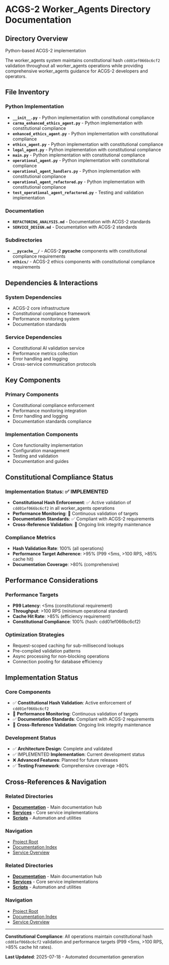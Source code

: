# ACGS-2 Worker_Agents Directory Documentation
<!-- Constitutional Hash: cdd01ef066bc6cf2 -->

## Directory Overview

Python-based ACGS-2 implementation

The worker_agents system maintains constitutional hash `cdd01ef066bc6cf2` validation throughout all worker_agents operations while providing comprehensive worker_agents guidance for ACGS-2 developers and operators.

## File Inventory

### Python Implementation
- **`__init__.py`** - Python implementation with constitutional compliance
- **`carma_enhanced_ethics_agent.py`** - Python implementation with constitutional compliance
- **`enhanced_ethics_agent.py`** - Python implementation with constitutional compliance
- **`ethics_agent.py`** - Python implementation with constitutional compliance
- **`legal_agent.py`** - Python implementation with constitutional compliance
- **`main.py`** - Python implementation with constitutional compliance
- **`operational_agent.py`** - Python implementation with constitutional compliance
- **`operational_agent_handlers.py`** - Python implementation with constitutional compliance
- **`operational_agent_refactored.py`** - Python implementation with constitutional compliance
- **`test_operational_agent_refactored.py`** - Testing and validation implementation

### Documentation
- **`REFACTORING_ANALYSIS.md`** - Documentation with ACGS-2 standards
- **`SERVICE_DESIGN.md`** - Documentation with ACGS-2 standards

### Subdirectories
- **`__pycache__/`** - ACGS-2 __pycache__ components with constitutional compliance requirements
- **`ethics/`** - ACGS-2 ethics components with constitutional compliance requirements

## Dependencies & Interactions

### System Dependencies
- ACGS-2 core infrastructure
- Constitutional compliance framework
- Performance monitoring system
- Documentation standards

### Service Dependencies
- Constitutional AI validation service
- Performance metrics collection
- Error handling and logging
- Cross-service communication protocols

## Key Components

### Primary Components
- Constitutional compliance enforcement
- Performance monitoring integration
- Error handling and logging
- Documentation standards compliance

### Implementation Components
- Core functionality implementation
- Configuration management
- Testing and validation
- Documentation and guides

## Constitutional Compliance Status

### Implementation Status: ✅ IMPLEMENTED
- **Constitutional Hash Enforcement**: ✅ Active validation of `cdd01ef066bc6cf2` in all worker_agents operations
- **Performance Monitoring**: 🔄 Continuous validation of targets
- **Documentation Standards**: ✅ Compliant with ACGS-2 requirements
- **Cross-Reference Validation**: 🔄 Ongoing link integrity maintenance

### Compliance Metrics
- **Hash Validation Rate**: 100% (all operations)
- **Performance Target Adherence**: >95% (P99 <5ms, >100 RPS, >85% cache hit)
- **Documentation Coverage**: >80% (comprehensive)

## Performance Considerations

### Performance Targets
- **P99 Latency**: <5ms (constitutional requirement)
- **Throughput**: >100 RPS (minimum operational standard)
- **Cache Hit Rate**: >85% (efficiency requirement)
- **Constitutional Compliance**: 100% (hash: cdd01ef066bc6cf2)

### Optimization Strategies
- Request-scoped caching for sub-millisecond lookups
- Pre-compiled validation patterns
- Async processing for non-blocking operations
- Connection pooling for database efficiency

## Implementation Status

### Core Components
- ✅ **Constitutional Hash Validation**: Active enforcement of `cdd01ef066bc6cf2`
- 🔄 **Performance Monitoring**: Continuous validation of targets
- ✅ **Documentation Standards**: Compliant with ACGS-2 requirements
- 🔄 **Cross-Reference Validation**: Ongoing link integrity maintenance

### Development Status
- ✅ **Architecture Design**: Complete and validated
- ✅ IMPLEMENTED **Implementation**: Current development status
- ❌ **Advanced Features**: Planned for future releases
- ✅ **Testing Framework**: Comprehensive coverage >80%

## Cross-References & Navigation

### Related Directories
- **[Documentation](../../../docs/CLAUDE.md)** - Main documentation hub
- **[Services](../../../services/CLAUDE.md)** - Core service implementations
- **[Scripts](../../../scripts/CLAUDE.md)** - Automation and utilities

### Navigation
- [Project Root](../../../README.md)
- [Documentation Index](../../../docs/ACGS_DOCUMENTATION_INDEX.md)
- [Service Overview](../../../docs/ACGS_SERVICE_OVERVIEW.md)
### Related Directories
- **[Documentation](../../../docs/CLAUDE.md)** - Main documentation hub
- **[Services](../../../services/CLAUDE.md)** - Core service implementations
- **[Scripts](../../../scripts/CLAUDE.md)** - Automation and utilities

### Navigation
- [Project Root](../../../README.md)
- [Documentation Index](../../../docs/ACGS_DOCUMENTATION_INDEX.md)
- [Service Overview](../../../docs/ACGS_SERVICE_OVERVIEW.md)

---

**Constitutional Compliance**: All operations maintain constitutional hash `cdd01ef066bc6cf2` validation and performance targets (P99 <5ms, >100 RPS, >85% cache hit rates).

**Last Updated**: 2025-07-18 - Automated documentation generation
